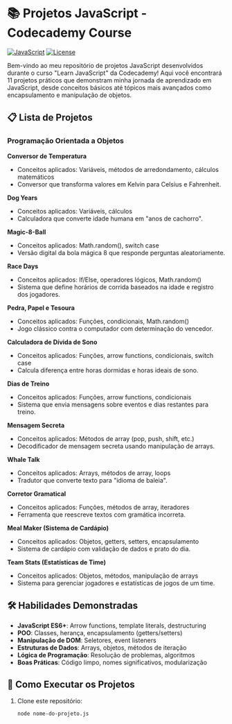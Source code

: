 # 📚 Projetos JavaScript - Codecademy Course

[![JavaScript](https://img.shields.io/badge/JavaScript-ES6+-F7DF1E?logo=javascript&logoColor=black)](https://developer.mozilla.org/en-US/docs/Web/JavaScript)
[![License](https://img.shields.io/badge/License-MIT-blue.svg)](https://opensource.org/licenses/MIT)

Bem-vindo ao meu repositório de projetos JavaScript desenvolvidos durante o curso "Learn JavaScript" da Codecademy! Aqui você encontrará 11 projetos práticos que demonstram minha jornada de aprendizado em JavaScript, desde conceitos básicos até tópicos mais avançados como encapsulamento e manipulação de objetos.

## 📋 Lista de Projetos

### Programação Orientada a Objetos
**Conversor de Temperatura**
   - Conceitos aplicados: Variáveis, métodos de arredondamento, cálculos matemáticos
   - Conversor que transforma valores em Kelvin para Celsius e Fahrenheit.

**Dog Years**
   - Conceitos aplicados: Variáveis, cálculos
   - Calculadora que converte idade humana em "anos de cachorro".

**Magic-8-Ball**
   - Conceitos aplicados: Math.random(), switch case
   - Versão digital da bola mágica 8 que responde perguntas aleatoriamente.

**Race Days**
   - Conceitos aplicados: If/Else, operadores lógicos, Math.random()
   - Sistema que define horários de corrida baseados na idade e registro dos jogadores.

**Pedra, Papel e Tesoura**
   - Conceitos aplicados: Funções, condicionais, Math.random()
   - Jogo clássico contra o computador com determinação do vencedor.

**Calculadora de Dívida de Sono**
   - Conceitos aplicados: Funções, arrow functions, condicionais, switch case
   - Calcula diferença entre horas dormidas e horas ideais de sono.

**Dias de Treino**
   - Conceitos aplicados: Funções, arrow functions, condicionais
   - Sistema que envia mensagens sobre eventos e dias restantes para treino.

**Mensagem Secreta**
   - Conceitos aplicados: Métodos de array (pop, push, shift, etc.)
   - Decodificador de mensagem secreta usando manipulação de arrays.

**Whale Talk**
   - Conceitos aplicados: Arrays, métodos de array, loops
   - Tradutor que converte texto para "idioma de baleia".

**Corretor Gramatical**
   - Conceitos aplicados: Funções, métodos de array, iteradores
- Ferramenta que reescreve textos com gramática incorreta.

**Meal Maker (Sistema de Cardápio)**
   - Conceitos aplicados: Objetos, getters, setters, encapsulamento
   - Sistema de cardápio com validação de dados e prato do dia.

**Team Stats (Estatísticas de Time)**
   - Conceitos aplicados: Objetos, métodos, manipulação de arrays
   - Sistema para gerenciar jogadores e estatísticas de jogos de um time.

## 🛠 Habilidades Demonstradas

- **JavaScript ES6+**: Arrow functions, template literals, destructuring
- **POO**: Classes, herança, encapsulamento (getters/setters)
- **Manipulação de DOM**: Seletores, event listeners
- **Estruturas de Dados**: Arrays, objetos, métodos de iteração
- **Lógica de Programação**: Resolução de problemas, algoritmos
- **Boas Práticas**: Código limpo, nomes significativos, modularização

## 🚀 Como Executar os Projetos

1. Clone este repositório:
   ```bash
   node nome-do-projeto.js
